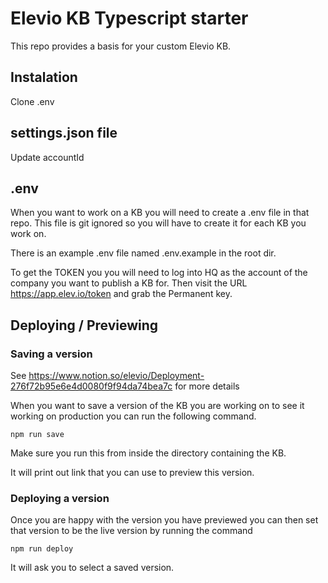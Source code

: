 # Elevio KB Typescript starter

This repo provides a basis for your custom Elevio KB.

## Instalation

Clone
.env

## settings.json file

Update accountId

## .env

When you want to work on a KB you will need to create a .env file in that repo. This file is git ignored so you will have to create it for each KB you work on.

There is an example .env file named .env.example in the root dir.

To get the TOKEN you you will need to log into HQ as the account of the company you want to publish a KB for. Then visit the URL https://app.elev.io/token and grab the Permanent key.

## Deploying / Previewing

### Saving a version

See https://www.notion.so/elevio/Deployment-276f72b95e6e4d0080f9f94da74bea7c for more details

When you want to save a version of the KB you are working on to see it working on production you can run the following command.

```
npm run save
```

Make sure you run this from inside the directory containing the KB.

It will print out link that you can use to preview this version.

### Deploying a version

Once you are happy with the version you have previewed you can then set that version to be the live version by running the command

```
npm run deploy
```

It will ask you to select a saved version.
